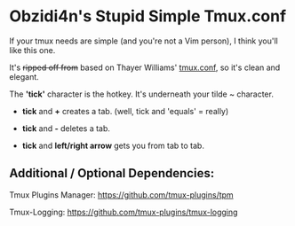 # Obzidi4n's Stupid Simple Tmux.conf 

If your tmux needs are simple (and you're not a Vim person), I think you'll like this one.  

It's ~~ripped off from~~ based on Thayer Williams' [tmux.conf](https://github.com/ddollar/tmux/blob/master/examples/t-williams.conf), so it's clean and elegant.




The **'tick'** character is the hotkey.  It's underneath your tilde ~ character.  

* **tick** and **+** creates a tab.  (well, tick and 'equals' = really)

* **tick** and **-** deletes a tab.

* **tick** and **left/right arrow** gets you from tab to tab.

## Additional / Optional Dependencies:

Tmux Plugins Manager: https://github.com/tmux-plugins/tpm

Tmux-Logging: https://github.com/tmux-plugins/tmux-logging
